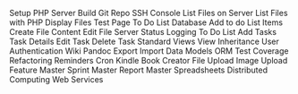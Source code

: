 Setup PHP Server
Build Git Repo
SSH Console
List Files on Server
List Files with PHP
Display Files
Test Page
To Do List Database
Add to do List Items
Create File Content
Edit File
Server Status
Logging
To Do List
Add Tasks
Task Details
Edit Task
Delete Task 
Standard Views
View Inheritance
User Authentication
Wiki
Pandoc
Export
Import
Data Models
ORM
Test Coverage
Refactoring
Reminders
Cron
Kindle Book Creator
File Upload
Image Upload
Feature Master
Sprint Master
Report Master
Spreadsheets
Distributed Computing
Web Services
